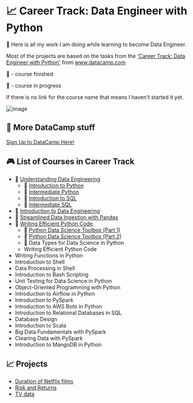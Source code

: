 # 📈 Career Track: Data Engineer with Python
🧠 Here is all my work I am doing while learning to become Data Engineer. 

Most of the projects are based on the tasks from the ['Career Track: Data Engineer with Python'](https://www.datacamp.com/tracks/data-engineer-with-python) from www.datacamp.com

🏁 - course finished

🔖 - course in progress

If there is no link for the course name that means I haven't started it yet.

![image](https://user-images.githubusercontent.com/84285130/217212070-2d5affaa-1625-4e45-957f-1ca31098aa4d.png)

## 🧮 More DataCamp stuff
[Sign Up to DataCamp Here!](https://www.datacamp.com/users/sign_up)

## 🎮 List of Courses in Career Track
* 🏁 [Understanding Data Engineering](https://github.com/monikaglazz/Data_Engineering_with_Python/tree/main/Understanding%20Data%20Engineering)
  * 🏁 [Introduction to Python](https://github.com/monikaglazz/Data_Engineering_with_Python/tree/main/Understanding%20Data%20Engineering/Introduction_to_Python)
  * 🏁 [Intermediate Python](https://github.com/monikaglazz/Data_Engineering_with_Python/tree/main/Understanding%20Data%20Engineering/Intermediate_Python)
  * 🏁 [Introduction to SQL](https://github.com/monikaglazz/Data_Engineering_with_Python/tree/main/Understanding%20Data%20Engineering/Intermediate_SQL)
  * 🏁 [Intermediate SQL](https://github.com/monikaglazz/Data_Engineering_with_Python/tree/main/Understanding%20Data%20Engineering/Introduction_to_SQL)
* 🏁 [Introduction to Data Engineering](https://github.com/monikaglazz/Data_Engineering_with_Python/tree/main/Introduction%20to%20Data%20Engineering)
* 🏁 [Streamlined Data Ingestion with Pandas](https://github.com/monikaglazz/Data_Engineering_with_Python/tree/main/Streamlined%20Data%20Ingestion%20with%20Pandas)
* 🔖 [Writing Efficient Python Code](https://github.com/monikaglazz/Data_Engineering_with_Python/tree/main/Writing%20Efficient%20Python%20Code)
  * 🏁 [Python Data Science Toolbox (Part 1)](https://github.com/monikaglazz/Data_Engineering_with_Python/tree/main/Writing%20Efficient%20Python%20Code/Python%20Data%20Science%20Toolbox%20(Part%201))
  * 🏁 [Python Data Science Toolbox (Part 2)](https://github.com/monikaglazz/Data_Engineering_with_Python/tree/main/Writing%20Efficient%20Python%20Code/Python%20Data%20Science%20Toolbox%20(Part%202))
  * 🔖 Data Types for Data Science in Python
  * Writing Efficient Python Code
* Writing Functions in Python
* Introduction to Shell
* Data Processing in Shell
* Introduction to Bash Scripting
* Unit Testing for Data Science in Python
* Object-Oriented Programming with Python
* Introduction to Airflow in Python
* Introduction to PySpark
* Introduction to AWS Boto in Python
* Introduction to Relational Databases in SQL
* Database Design
* Introduction to Scala
* Big Data Fundamentals with PySpark
* Clearing Data with PySpark
* Introduction to MangoDB in Python

## 📈 Projects
* [Duration of Netflix films](https://github.com/monikaglazz/Data_Engineering_with_Python/blob/main/Projects/netflix_films.py)
* [Risk and Returns](https://github.com/monikaglazz/Data_Engineering_with_Python/blob/main/Projects/risk_and_returns.py)
* [TV data](https://github.com/monikaglazz/Data_Engineering_with_Python/blob/main/Projects/tv_data.py)
